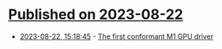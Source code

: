 # [Published on 2023-08-22](index.md)

* [2023-08-22, 15:18:45](https://lobste.rs/s/vcxi59/first_conformant_m1_gpu_driver) - [The first conformant M1 GPU driver](https://rosenzweig.io/blog/first-conformant-m1-gpu-driver.html)
